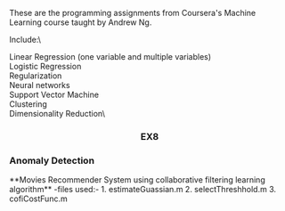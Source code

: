 These are the programming assignments from Coursera's Machine Learning course taught by Andrew Ng.

Include:\

Linear Regression (one variable and multiple variables)\
Logistic Regression\
Regularization\
Neural networks\
Support Vector Machine\
Clustering\
Dimensionality Reduction\

<h3 align="center">EX8</h3>
<h3 ><b>Anomaly Detection </b></h3>
**Movies Recommender System using collaborative filtering learning algorithm**
-files used:- 
 1. estimateGuassian.m
 2. selectThreshhold.m
 3. cofiCostFunc.m
